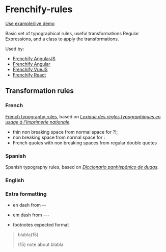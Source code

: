 # Frenchify-rules

[Use example/live demo](http://pansay.github.io/frenchify)

Basic set of typographical rules, useful transformations Regular Expressions, and a class to apply the transformations.

Used by:

* [Frenchify AngularJS](https://github.com/pansay/frenchify)
* [Frenchify Angular](https://github.com/pansay/frenchify-angular)
* [Frenchify VueJS](https://github.com/pansay/frenchify-vuejs)
* [Frenchify React](https://github.com/pansay/frenchify-react)

## Transformation rules

### French
  [French typography rules](http://liberpedia.net/s/ponctuation.jpg), based on *[Lexique des règles typographiques en usage à l'Imprimerie nationale](https://www.amazon.fr/Lexique-règles-typographiques-lImprimerie-nationale/dp/2743304820/?tag=laissez-faire-21)*.

* thin non breaking space from normal space for ?!;
* non breaking space from normal space for :
* French quotes with non breaking spaces from regular double quotes

### Spanish

Spanish typography rules, based on *[Diccionario panhispánico de dudas](http://lema.rae.es/dpd/)*.

### English

### Extra formatting

* en dash from --
* em dash from ---

* footnotes expected format

> blabla(15)
>
> (15) note about blabla

